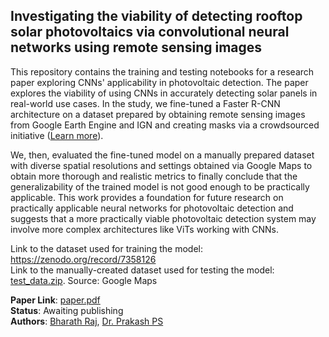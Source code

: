 ## Investigating the viability of detecting rooftop solar photovoltaics via convolutional neural networks using remote sensing images
This repository contains the training and testing notebooks for a research paper exploring CNNs' applicability in photovoltaic detection. The paper explores the viability of using CNNs in accurately detecting solar panels in real-world use cases. In the study, we fine-tuned a Faster R-CNN architecture on a dataset prepared by obtaining remote sensing images from Google Earth Engine and IGN and creating masks via a crowdsourced initiative ([Learn more](https://zenodo.org/record/7358126)). 

We, then, evaluated the fine-tuned model on a manually prepared dataset with diverse spatial resolutions and settings obtained via Google Maps to obtain more thorough and realistic metrics to finally conclude that the generalizability of the trained model is not good enough to be practically applicable. This work provides a foundation for future research on practically applicable neural networks for photovoltaic detection and suggests that a more practically viable photovoltaic detection system may involve more complex architectures like ViTs working with CNNs.

Link to the dataset used for training the model: https://zenodo.org/record/7358126 \
Link to the manually-created dataset used for testing the model: [test_data.zip](https://github.com/bharathraj-v/pv-detection/blob/main/test_data.zip). Source: Google Maps

**Paper Link**: [paper.pdf](https://github.com/bharathraj-v/pv-detection/blob/main/paper.pdf)\
**Status**: Awaiting publishing \
**Authors**: [Bharath Raj](https://www.linkedin.com/in/bharathraj-v/), [Dr. Prakash PS](https://www.linkedin.com/in/prakash2102/)
